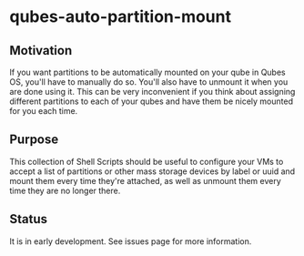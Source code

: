 # qubes-auto-partition-mount

## Motivation

If you want partitions to be automatically mounted on your qube in Qubes OS, you'll have to manually do so. You'll also have to unmount it when you are done using it. This can be very inconvenient if you think about assigning different partitions to each of your qubes and have them be nicely mounted for you each time.

## Purpose

This collection of Shell Scripts should be useful to configure your VMs to accept a list of partitions or other mass storage devices by label or uuid and mount them every time they're attached, as well as unmount them every time they are no longer there.

## Status

It is in early development. See issues page for more information.
